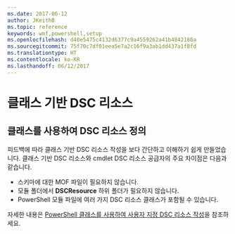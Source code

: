 ```yaml
---
ms.date: 2017-06-12
author: JKeithB
ms.topic: reference
keywords: wmf,powershell,setup
ms.openlocfilehash: d40e5475c4132d6377c9a4559262a41b4842180a
ms.sourcegitcommit: 75f70c7df01eea5e7a2c16f9a3ab1dd437a1f8fd
ms.translationtype: HT
ms.contentlocale: ko-KR
ms.lasthandoff: 06/12/2017
---
```

<a id="class-based-dsc-resources" class="xliff"></a>
# 클래스 기반 DSC 리소스

<a id="defining-dsc-resources-with-classes" class="xliff"></a>
## 클래스를 사용하여 DSC 리소스 정의

피드백에 따라 클래스 기반 DSC 리소스 작성을 보다 간단하고 이해하기 쉽게 만들었습니다. 클래스 기반 DSC 리소스와 cmdlet DSC 리소스 공급자의 주요 차이점은 다음과 같습니다.

* 스키마에 대한 MOF 파일이 필요하지 않습니다.
* 모듈 폴더에서 **DSCResource** 하위 폴더가 필요하지 않습니다.
* PowerShell 모듈 파일에 여러 가지 DSC 리소스 클래스가 포함될 수 있습니다.

자세한 내용은 [PowerShell 클래스를 사용하여 사용자 지정 DSC 리소스 작성](https://msdn.microsoft.com/powershell/dsc/authoringresource)을 참조하세요.

